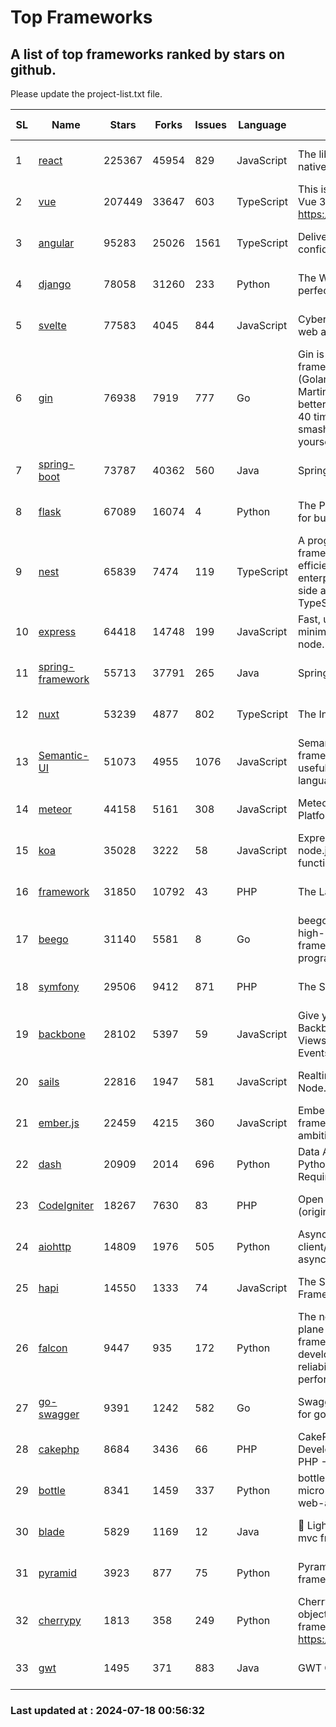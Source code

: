 # Top Frameworks
## A list of top frameworks ranked by stars on github.  
Please update the project-list.txt file.

| SL| Name  | Stars| Forks| Issues | Language | Description | Last Commit |
| --| ------| -----| ---- | ------ | -------- | ----------- | ----------- |
| 1 | [react](https://github.com/facebook/react) | 225367 | 45954 | 829 | JavaScript | The library for web and native user interfaces. | 2024-07-17 01:22:08 |
| 2 | [vue](https://github.com/vuejs/vue) | 207449 | 33647 | 603 | TypeScript | This is the repo for Vue 2. For Vue 3, go to https://github.com/vuejs/core | 2024-06-14 12:52:12 |
| 3 | [angular](https://github.com/angular/angular) | 95283 | 25026 | 1561 | TypeScript | Deliver web apps with confidence 🚀 | 2024-07-17 21:03:01 |
| 4 | [django](https://github.com/django/django) | 78058 | 31260 | 233 | Python | The Web framework for perfectionists with deadlines. | 2024-07-17 10:52:17 |
| 5 | [svelte](https://github.com/sveltejs/svelte) | 77583 | 4045 | 844 | JavaScript | Cybernetically enhanced web apps | 2024-07-17 22:11:43 |
| 6 | [gin](https://github.com/gin-gonic/gin) | 76938 | 7919 | 777 | Go | Gin is a HTTP web framework written in Go (Golang). It features a Martini-like API with much better performance -- up to 40 times faster. If you need smashing performance, get yourself some Gin. | 2024-07-14 12:34:34 |
| 7 | [spring-boot](https://github.com/spring-projects/spring-boot) | 73787 | 40362 | 560 | Java | Spring Boot | 2024-07-17 13:16:05 |
| 8 | [flask](https://github.com/pallets/flask) | 67089 | 16074 | 4 | Python | The Python micro framework for building web applications. | 2024-07-11 02:16:46 |
| 9 | [nest](https://github.com/nestjs/nest) | 65839 | 7474 | 119 | TypeScript | A progressive Node.js framework for building efficient, scalable, and enterprise-grade server-side applications with TypeScript/JavaScript 🚀 | 2024-07-15 08:13:46 |
| 10 | [express](https://github.com/expressjs/express) | 64418 | 14748 | 199 | JavaScript | Fast, unopinionated, minimalist web framework for node. | 2024-07-17 20:44:03 |
| 11 | [spring-framework](https://github.com/spring-projects/spring-framework) | 55713 | 37791 | 265 | Java | Spring Framework | 2024-07-17 14:54:59 |
| 12 | [nuxt](https://github.com/nuxt/nuxt) | 53239 | 4877 | 802 | TypeScript | The Intuitive Vue Framework. | 2024-07-17 11:13:56 |
| 13 | [Semantic-UI](https://github.com/Semantic-Org/Semantic-UI) | 51073 | 4955 | 1076 | JavaScript | Semantic is a UI component framework based around useful principles from natural language. | 2023-01-11 17:05:32 |
| 14 | [meteor](https://github.com/meteor/meteor) | 44158 | 5161 | 308 | JavaScript | Meteor, the JavaScript App Platform | 2024-07-17 19:28:47 |
| 15 | [koa](https://github.com/koajs/koa) | 35028 | 3222 | 58 | JavaScript | Expressive middleware for node.js using ES2017 async functions | 2024-06-28 15:26:17 |
| 16 | [framework](https://github.com/laravel/framework) | 31850 | 10792 | 43 | PHP | The Laravel Framework. | 2024-07-17 12:51:55 |
| 17 | [beego](https://github.com/beego/beego) | 31140 | 5581 | 8 | Go | beego is an open-source, high-performance web framework for the Go programming language. | 2024-07-06 08:56:52 |
| 18 | [symfony](https://github.com/symfony/symfony) | 29506 | 9412 | 871 | PHP | The Symfony PHP framework | 2024-07-17 20:29:33 |
| 19 | [backbone](https://github.com/jashkenas/backbone) | 28102 | 5397 | 59 | JavaScript | Give your JS App some Backbone with Models, Views, Collections, and Events | 2024-03-06 23:22:47 |
| 20 | [sails](https://github.com/balderdashy/sails) | 22816 | 1947 | 581 | JavaScript | Realtime MVC Framework for Node.js | 2024-05-17 22:00:56 |
| 21 | [ember.js](https://github.com/emberjs/ember.js) | 22459 | 4215 | 360 | JavaScript | Ember.js - A JavaScript framework for creating ambitious web applications | 2024-07-13 03:07:32 |
| 22 | [dash](https://github.com/plotly/dash) | 20909 | 2014 | 696 | Python | Data Apps & Dashboards for Python. No JavaScript Required. | 2024-07-16 18:27:03 |
| 23 | [CodeIgniter](https://github.com/bcit-ci/CodeIgniter) | 18267 | 7630 | 83 | PHP | Open Source PHP Framework (originally from EllisLab) | 2024-03-20 03:51:42 |
| 24 | [aiohttp](https://github.com/aio-libs/aiohttp) | 14809 | 1976 | 505 | Python | Asynchronous HTTP client/server framework for asyncio and Python | 2024-07-17 16:29:47 |
| 25 | [hapi](https://github.com/hapijs/hapi) | 14550 | 1333 | 74 | JavaScript | The Simple, Secure Framework Developers Trust | 2024-07-04 00:48:01 |
| 26 | [falcon](https://github.com/falconry/falcon) | 9447 | 935 | 172 | Python | The no-magic web data plane API and microservices framework for Python developers, with a focus on reliability, correctness, and performance at scale. | 2024-07-17 19:35:36 |
| 27 | [go-swagger](https://github.com/go-swagger/go-swagger) | 9391 | 1242 | 582 | Go | Swagger 2.0 implementation for go | 2024-05-13 17:21:38 |
| 28 | [cakephp](https://github.com/cakephp/cakephp) | 8684 | 3436 | 66 | PHP | CakePHP: The Rapid Development Framework for PHP - Official Repository | 2024-07-13 17:24:37 |
| 29 | [bottle](https://github.com/bottlepy/bottle) | 8341 | 1459 | 337 | Python | bottle.py is a fast and simple micro-framework for python web-applications. | 2024-01-03 22:31:48 |
| 30 | [blade](https://github.com/lets-blade/blade) | 5829 | 1169 | 12 | Java | :rocket: Lightning fast and elegant mvc framework for Java8 | 2024-06-17 01:05:35 |
| 31 | [pyramid](https://github.com/Pylons/pyramid) | 3923 | 877 | 75 | Python | Pyramid - A Python web framework | 2024-06-10 16:09:42 |
| 32 | [cherrypy](https://github.com/cherrypy/cherrypy) | 1813 | 358 | 249 | Python | CherryPy is a pythonic, object-oriented HTTP framework.      https://cherrypy.dev | 2024-07-02 23:41:56 |
| 33 | [gwt](https://github.com/gwtproject/gwt) | 1495 | 371 | 883 | Java | GWT Open Source Project | 2024-07-17 18:44:55 |

### Last updated at : 2024-07-18 00:56:32
